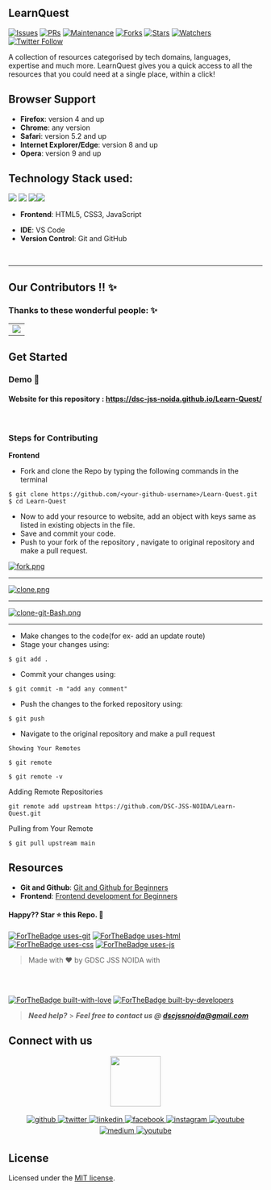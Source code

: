 <!-- <div align="center"> <img align="center" alt="dschackfest" src="https://user-images.githubusercontent.com/42115530/94295926-a5741880-ff7f-11ea-890b-39ad20ac0f21.png" height='150' width='350'></div> -->

<!-- <div>
    <img align=top src="https://miro.medium.com/max/1400/1*c4YgRXYQayOVWxV37ourrw.png" height="100" width="50%"/>
    <img align=top src="https://res.cloudinary.com/de4by5q8o/image/upload/v1633197681/hackfest2021_ocjn5n.svg" height="100" width="49%"/>
<div>
<br> -->



## LearnQuest

[![Issues](https://img.shields.io/github/issues/DSC-JSS-NOIDA/Learn-Quest)](https://github.com/DSC-JSS-NOIDA/Learn-Quest/issues)
[![PRs](https://img.shields.io/github/issues-pr/DSC-JSS-NOIDA/Learn-Quest)](https://github.com/DSC-JSS-NOIDA/Learn-Quest/pulls)
[![Maintenance](https://img.shields.io/maintenance/yes/2021?color=green&logo=github)](https://github.com/DSC-JSS-NOIDA/)
[![Forks](https://img.shields.io/github/forks/DSC-JSS-NOIDA/Learn-Quest?style=social)](https://github.com/DSC-JSS-NOIDA/Learn-Quest) [![Stars](https://img.shields.io/github/stars/DSC-JSS-NOIDA/Learn-Quest?style=social)](https://github.com/DSC-JSS-NOIDA/Learn-Quest) [![Watchers](https://img.shields.io/github/watchers/DSC-JSS-NOIDA/Learn-Quest?style=social)](https://github.com/DSC-JSS-NOIDA/Learn-Quest) [![Twitter Follow](https://img.shields.io/twitter/follow/DSCJSSATEN?style=social)](https://twitter.com/DSCJSSATEN)

A collection of resources categorised by tech domains, languages, expertise and much more. LearnQuest gives you a quick access to all the resources that you could need at a single place, within a click!

<!-- ### Links

- **Frontend**: https://fossevents.netlify.app/
- **Backend**: https://foss-events.herokuapp.com -->

## Browser Support

- **Firefox**: version 4 and up
- **Chrome**: any version
- **Safari**: version 5.2 and up
- **Internet Explorer/Edge**: version 8 and up
- **Opera**: version 9 and up
<!-- > **Note**: Support for modern mobile browsers is experimental. The website is not responsive in mobile devices until now. -->

## Technology Stack used:

<img src="https://img.shields.io/badge/html5%20-%23E34F26.svg?&style=for-the-badge&logo=html5&logoColor=white"/> <img src="https://img.shields.io/badge/css3%20-%231572B6.svg?&style=for-the-badge&logo=css3&logoColor=white"/> <img src="https://img.shields.io/badge/javascript%20-%23323330.svg?&style=for-the-badge&logo=javascript&logoColor=%23F7DF1E"/><img src="https://img.shields.io/badge/github%20-%23121011.svg?&style=for-the-badge&logo=github&logoColor=white"/>

<!-- <img src="https://img.shields.io/badge/node.js%20-%2343853D.svg?&style=for-the-badge&logo=node.js&logoColor=white"/>  <img src="https://img.shields.io/badge/heroku%20-%23430098.svg?&style=for-the-badge&logo=heroku&logoColor=white"/> -->

 <!-- <img src="https://img.shields.io/badge/express.js%20-%23404d59.svg?&style=for-the-badge"/> <img src ="https://img.shields.io/badge/MongoDB-%234ea94b.svg?&style=for-the-badge&logo=mongodb&logoColor=white"/> -->

- **Frontend**: HTML5, CSS3, JavaScript
<!-- - **Backend**: Node.js, Express.js -->
- **IDE**: VS Code
- **Version Control**: Git and GitHub
<!-- - **Database**: MongoDb
- **Hosting**: Heroku, Netlify -->

<!-- ## Slack Channel

[![chat on slack](https://img.shields.io/badge/chat-on%20slack-brightgreen)](https://join.slack.com/t/dschackfest2020/shared_invite/zt-hvmr02i9-kApLVOuvUHIolKwBbk4Vsg) -->
<br>

<!-- ### GitHub Repository Structure

| S.No. | Branch Name                                                          | Purpose                    |
| ----- | -------------------------------------------------------------------- | -------------------------- |
| 1.    | [master](https://github.com/DSC-JSS-NOIDA/foss-events/tree/master)   | contains the frontend code |
| 2.    | [backend](https://github.com/DSC-JSS-NOIDA/foss-events/tree/backend) | contains all backend code  | -->


<hr>


## Our Contributors  !! ✨
### Thanks to these wonderful people: ✨

<table>
	<tr>
		<td>
			<a href="https://github.com/DSC-JSS-NOIDA/Learn-Quest/graphs/contributors">
  <img src="https://contrib.rocks/image?repo=DSC-JSS-NOIDA/Learn-Quest" />
</a>
		</td>
	</tr>
</table>

## Get Started

### Demo <a href="https://drive.google.com/file/d/1Z6bihDrFMUPy8j5nIqzwnqP4pl_OgPXc/view" style="text-decoration:none;">🎥</a>

#### Website for this repository : <https://dsc-jss-noida.github.io/Learn-Quest/>

<br>

### Steps for Contributing

<strong>Frontend</strong>

- Fork and clone the Repo by typing the following commands in the terminal

```
$ git clone https://github.com/<your-github-username>/Learn-Quest.git
$ cd Learn-Quest
```

<!--
- Open this folder in your favourite IDE. <br>
- Run `npm install`.<br>
- Run `git pull` command to sync with remote repo.<br>
  <br> -->
<!-- - Run `npm start` for starting server. -->

- Now to add your resource to website, add an object with keys same as listed in existing objects in the file.<br>
- Save and commit your code.<br>
- Push to your fork of the repository , navigate to original repository and make a pull request.<br>

<!-- <strong>Backend</strong>

> **Note**: You must have Nodejs installed

- Fork and clone the Repo by typing the following commands in the terminal

```
$ git clone https://github.com/DSC-JSS-NOIDA/Learn-Quest.git
$ cd Learn-Quest
``` -->

[![fork.png](https://i.postimg.cc/dtfvSW4H/fork.png)](https://postimg.cc/sv5tMJF7)

<hr>

[![clone.png](https://i.postimg.cc/XJqdbfZY/clone.png)](https://postimg.cc/47CmvhbD)<hr>

[![clone-git-Bash.png](https://i.postimg.cc/ncdF20Qr/clone-git-Bash.png)](https://postimg.cc/gnZbkysb)

<hr>

- Make changes to the code(for ex- add an update route)
- Stage your changes using:

```
$ git add .
```

- Commit your changes using:

```
$ git commit -m "add any comment"
```

- Push the changes to the forked repository using:

```
$ git push
```

- Navigate to the original repository and make a pull request
```
Showing Your Remotes

$ git remote

$ git remote -v
``` 
Adding Remote Repositories
```
git remote add upstream https://github.com/DSC-JSS-NOIDA/Learn-Quest.git
```
Pulling from Your Remote
```
$ git pull upstream main
```

## Resources

- **Git and Github**: [Git and Github for Beginners](https://www.youtube.com/watch?v=RGOj5yH7evk)
- **Frontend**: [Frontend development for Beginners](https://www.youtube.com/playlist?list=PL9ooVrP1hQOH2k1SANK5rvq_EAgUKTPoK)
<!-- - **Backend**: [Node.js for Beginners](https://www.youtube.com/playlist?list=PL4cUxeGkcC9gcy9lrvMJ75z9maRw4byYp) -->

#### Happy?? Star ⭐ this Repo. 🤩

[![ForTheBadge uses-git](http://ForTheBadge.com/images/badges/uses-git.svg)](https://github.com/DSC-JSS-NOIDA/Learn-Quest)
[![ForTheBadge uses-html](http://ForTheBadge.com/images/badges/uses-html.svg)](https://github.com/DSC-JSS-NOIDA/Learn-Quest)
[![ForTheBadge uses-css](http://ForTheBadge.com/images/badges/uses-css.svg)](https://github.com/DSC-JSS-NOIDA/Learn-Quest)
[![ForTheBadge uses-js](http://ForTheBadge.com/images/badges/uses-js.svg)](https://github.com/DSC-JSS-NOIDA/Learn-Quest)

> Made with ❤️ by GDSC JSS NOIDA with 

<br><br>

[![ForTheBadge built-with-love](http://ForTheBadge.com/images/badges/built-with-love.svg)](https://github.com/DSC-JSS-NOIDA/Learn-Quest)
[![ForTheBadge built-by-developers](http://ForTheBadge.com/images/badges/built-by-developers.svg)](https://github.com/DSC-JSS-NOIDA/Learn-Quest)

> **_Need help?_** > **_Feel free to contact us @ [dscjssnoida@gmail.com](mailto:idscjssnoida@gmail.com?Subject=DSCHackFest2020)_**

## Connect with us

<div align="center">
 <a href="https://dscjss.in/"><img src="./assets/images/gdsc-logo.png"  height=100px /></a> <br><br> 
<a href="https://github.com/DSC-JSS-NOIDA" target="_blank">
<img src=https://img.shields.io/badge/github-%2324292e.svg?&style=for-the-badge&logo=github&logoColor=white alt=github style="margin-bottom: 5px;" />
</a>
<a href="https://twitter.com/DSCJSSATEN" target="_blank">
<img src=https://img.shields.io/badge/twitter-%2300acee.svg?&style=for-the-badge&logo=twitter&logoColor=white alt=twitter style="margin-bottom: 5px;" />
</a>
<a href="https://www.linkedin.com/company/dsc-jssaten/" target="_blank">
<img src=https://img.shields.io/badge/linkedin-%231E77B5.svg?&style=for-the-badge&logo=linkedin&logoColor=white alt=linkedin style="margin-bottom: 5px;" />
</a>
<a href="https://www.facebook.com/dscjssnoida/" target="_blank">
<img src=https://img.shields.io/badge/facebook-%232E87FB.svg?&style=for-the-badge&logo=facebook&logoColor=white alt=facebook style="margin-bottom: 5px;" />
</a>
<a href="https://instagram.com/gdscjssaten?igshid=YmMyMTA2M2Y=" target="_blank">
<img src=https://img.shields.io/badge/instagram-%23000000.svg?&style=for-the-badge&logo=instagram&logoColor=white alt=instagram style="margin-bottom: 5px;" />
</a>
 <a href="https://discord.gg/PWEtw7gq" target="_blank">
<img src=https://img.shields.io/badge/discord-%233E77FB.svg?&style=for-the-badge&logo=discord&logoColor=white alt=youtube style="margin-bottom: 5px;" />
</a> 
<a href="https://medium.com/dsc-jss-noida" target="_blank">
<img src=https://img.shields.io/badge/medium-%23292929.svg?&style=for-the-badge&logo=medium&logoColor=white alt=medium style="margin-bottom: 5px;" />
</a>  
<a href="https://www.youtube.com/channel/UCkELk5JFDceaSf8pBa19kDQ" target="_blank">
<img src=https://img.shields.io/badge/youtube-%23FF0000.svg?&style=for-the-badge&logo=youtube&logoColor=white alt=youtube style="margin-bottom: 5px;" />
</a> 
</div>

<!-- "https://user-images.githubusercontent.com/42115530/94302134-5c28c680-ff89-11ea-9ca4-5dcdd4279786.png" -->

## License

Licensed under the [MIT license](LICENSE).

